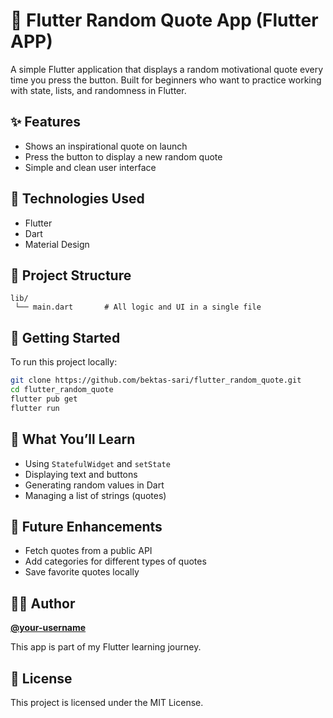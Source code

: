 # 💬 Flutter Random Quote App (Flutter APP)

A simple Flutter application that displays a random motivational quote every time you press the button. 
Built for beginners who want to practice working with state, lists, and randomness in Flutter.

## ✨ Features

- Shows an inspirational quote on launch
- Press the button to display a new random quote
- Simple and clean user interface

## 🚀 Technologies Used

- Flutter
- Dart
- Material Design

## 📁 Project Structure

```
lib/
 └── main.dart       # All logic and UI in a single file
```

## 🔧 Getting Started

To run this project locally:

```bash
git clone https://github.com/bektas-sari/flutter_random_quote.git
cd flutter_random_quote
flutter pub get
flutter run
```

## 🧠 What You’ll Learn

- Using `StatefulWidget` and `setState`
- Displaying text and buttons
- Generating random values in Dart
- Managing a list of strings (quotes)

## 🔮 Future Enhancements

- Fetch quotes from a public API
- Add categories for different types of quotes
- Save favorite quotes locally

## 👨‍💻 Author

**[@your-username](https://github.com/bektas-sari)**

This app is part of my Flutter learning journey.

## 📝 License

This project is licensed under the MIT License.

